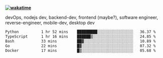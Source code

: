 **[![wakatime](https://wakatime.com/badge/user/87646243-158a-4241-a3cb-668e1fa2dbb8.svg)](https://wakatime.com/@87646243-158a-4241-a3cb-668e1fa2dbb8?style=plastic)**


devOps, nodejs dev, backend-dev, frontend (maybe?), software engineer, reverse-engineer, mobile-dev, desktop dev

<!--START_SECTION:waka-->

```txt
Python          1 hr 52 mins    █████████░░░░░░░░░░░░░░░░   36.37 %
TypeScript      1 hr 16 mins    ██████▒░░░░░░░░░░░░░░░░░░   24.85 %
Bash            33 mins         ██▓░░░░░░░░░░░░░░░░░░░░░░   10.89 %
Go              22 mins         █▓░░░░░░░░░░░░░░░░░░░░░░░   07.32 %
Docker          17 mins         █▒░░░░░░░░░░░░░░░░░░░░░░░   05.68 %
```

<!--END_SECTION:waka-->
